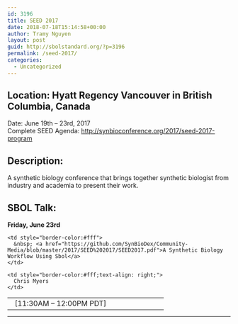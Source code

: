 ```yaml
---
id: 3196
title: SEED 2017
date: 2018-07-18T15:14:58+00:00
author: Tramy Nguyen
layout: post
guid: http://sbolstandard.org/?p=3196
permalink: /seed-2017/
categories:
  - Uncategorized
---
```

## Location: Hyatt Regency Vancouver in British Columbia, Canada  
Date: June 19th &#8211; 23rd, 2017  
Complete SEED Agenda: <http://synbioconference.org/2017/seed-2017-program>  


## Description:

A synthetic biology conference that brings together synthetic biologist from industry and academia to present their work.

## SBOL Talk:

**Friday, June 23rd**

<table style="width:70%;border-color:#fff;margin-bottom:0px">
  <tr>
    <td style="border-color:#fff; width:20%;">
      &nbsp; [11:30AM &#8211; 12:00PM PDT]
    </td>
    
    <td style="border-color:#fff">
      &nbsp; <a href="https://github.com/SynBioDex/Community-Media/blob/master/2017/SEED%202017/SEED2017.pdf">A Synthetic Biology Workflow Using Sbol</a>
    </td>
    
    <td style="border-color:#fff;text-align: right;">
      Chris Myers
    </td>
  </tr>
</table>

****
